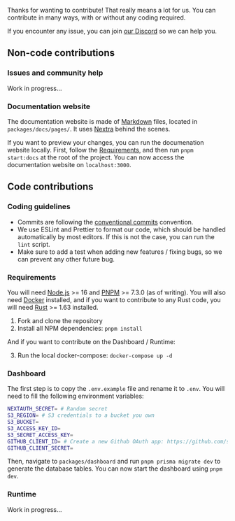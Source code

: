 Thanks for wanting to contribute! That really means a lot for us. You can contribute in many ways, with or without any coding required.

If you encounter any issue, you can join [our Discord](https://discord.lagon.app/) so we can help you.

## Non-code contributions

### Issues and community help

Work in progress...

### Documentation website

The documentation website is made of [Markdown](https://en.wikipedia.org/wiki/Markdown) files, located in `packages/docs/pages/`. It uses [Nextra](https://nextra.vercel.app/) behind the scenes.

If you want to preview your changes, you can run the documenation website locally. First, follow the [Requirements](#requirements), and then run `pnpm start:docs` at the root of the project. You can now access the documentation website on `localhost:3000`.

## Code contributions

### Coding guidelines

- Commits are following the [conventional commits](https://www.conventionalcommits.org/en/v1.0.0/) convention.
- We use ESLint and Prettier to format our code, which should be handled automatically by most editors. If this is not the case, you can run the `lint` script.
- Make sure to add a test when adding new features / fixing bugs, so we can prevent any other future bug.

### Requirements

You will need [Node.js](https://nodejs.org/en/) >= 16 and [PNPM](https://pnpm.io/) >= 7.3.0 (as of writing). You will also need [Docker](https://www.docker.com/) installed, and if you want to contribute to any Rust code, you will need [Rust](https://www.rust-lang.org/) >= 1.63 installed.

1. Fork and clone the repository
2. Install all NPM dependencies: `pnpm install`

And if you want to contribute on the Dashboard / Runtime:

3. Run the local docker-compose: `docker-compose up -d`

### Dashboard

The first step is to copy the `.env.example` file and rename it to `.env`. You will need to fill the following environment variables:

```bash
NEXTAUTH_SECRET= # Random secret
S3_REGION= # S3 credentials to a bucket you own
S3_BUCKET=
S3_ACCESS_KEY_ID=
S3_SECRET_ACCESS_KEY=
GITHUB_CLIENT_ID= # Create a new Github OAuth app: https://github.com/settings/developers
GITHUB_CLIENT_SECRET=
```

Then, navigate to `packages/dashboard` and run `pnpm prisma migrate dev` to generate the database tables. You can now start the dashboard using `pnpm dev`.

### Runtime

Work in progress...
